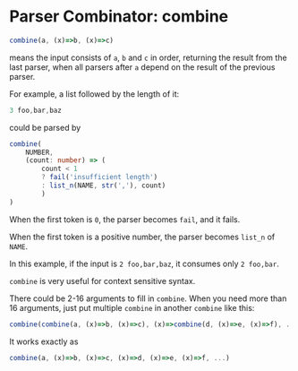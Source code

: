 # Parser Combinator: combine

```typescript
combine(a, (x)=>b, (x)=>c)
```

means the input consists of `a`, `b` and `c` in order,
returning the result from the last parser,
when all parsers after `a` depend on the result of the previous parser.

For example, a list followed by the length of it:

```typescript
3 foo,bar,baz
```

could be parsed by

```typescript
combine(
    NUMBER,
    (count: number) => (
        count < 1
        ? fail('insufficient length')
        : list_n(NAME, str(','), count)
        )
)
```

When the first token is `0`, the parser becomes `fail`, and it fails.

When the first token is a positive number, the parser becomes `list_n` of `NAME`.

In this example, if the input is `2 foo,bar,baz`, it consumes only `2 foo,bar`.

`combine` is very useful for context sensitive syntax.

There could be 2-16 arguments to fill in `combine`.
When you need more than 16 arguments, just put multiple `combine` in another `combine` like this:

```typescript
combine(combine(a, (x)=>b, (x)=>c), (x)=>combine(d, (x)=>e, (x)=>f), ...)
```

It works exactly as

```typescript
combine(a, (x)=>b, (x)=>c, (x)=>d, (x)=>e, (x)=>f, ...)
